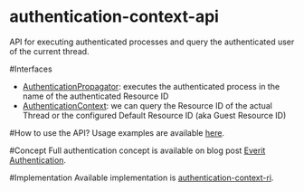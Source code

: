 authentication-context-api
==========================

API for executing authenticated processes and query the authenticated user of 
the current thread.

#Interfaces
 - [AuthenticationPropagator][3]: executes the authenticated process in the 
 name of the authenticated Resource ID
 - [AuthenticationContext][4]: we can query the Resource ID of the actual 
 Thread or the configured Default Resource ID (aka Guest Resource ID)

#How to use the API?
Usage examples are available [here][5].

#Concept
Full authentication concept is available on blog post [Everit Authentication][2].

#Implementation
Available implementation is [authentication-context-ri][1].

[1]: https://github.com/everit-org/authentication-context-ri
[2]: http://everitorg.wordpress.com/2014/07/31/everit-authentication/
[3]: http://attilakissit.wordpress.com/2014/07/09/everit-authentication/#authentication_propagator
[4]: http://attilakissit.wordpress.com/2014/07/09/everit-authentication/#authentication_context
[5]: http://attilakissit.wordpress.com/2014/07/09/everit-authentication/#using_ap_ac
